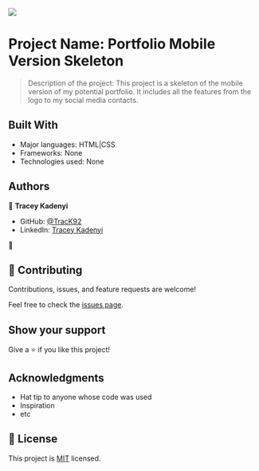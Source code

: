 ![](https://img.shields.io/badge/Microverse-blueviolet)

# Project Name: Portfolio Mobile Version Skeleton

> Description of the project: This project is a skeleton of the mobile version of my potential portfolio. It includes all the features from the logo to my social media contacts. 


## Built With

- Major languages: HTML|CSS
- Frameworks: None
- Technologies used: None


## Authors

👤 **Tracey Kadenyi**

- GitHub: [@TracK92](https://github.com/TracK92)
- LinkedIn: [Tracey Kadenyi](https://www.linkedin.com/in/tracy-kadenyi-9bb90287)

👤
## 🤝 Contributing

Contributions, issues, and feature requests are welcome!

Feel free to check the [issues page](../../issues/).

## Show your support

Give a ⭐️ if you like this project!

## Acknowledgments

- Hat tip to anyone whose code was used
- Inspiration
- etc

## 📝 License

This project is [MIT](./MIT.md) licensed.
